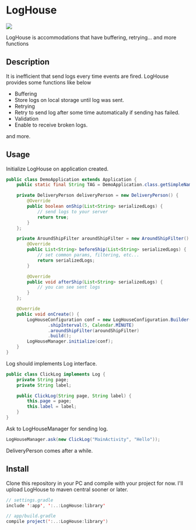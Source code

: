 LogHouse
====

![](http://upload.wikimedia.org/wikipedia/commons/thumb/4/47/Pfarr_Log_House.jpg/800px-Pfarr_Log_House.jpg)

LogHouse is accommodations that have buffering, retrying... and more functions

## Description

It is inefficient that send logs every time events are fired.
LogHouse provides some functions like below

- Buffering
 - Store logs on local storage until log was sent.
- Retrying
 - Retry to send log after some time automatically if sending has failed.
- Validation
 - Enable to receive broken logs.

and more.

## Usage

Initialize LogHouse on application created.

```java
public class DemoApplication extends Application {
    public static final String TAG = DemoApplication.class.getSimpleName();

    private DeliveryPerson deliveryPerson = new DeliveryPerson() {
        @Override
        public boolean onShip(List<String> serializedLogs) {
            // send logs to your server
            return true;
        }
    };

    private AroundShipFilter aroundShipFilter = new AroundShipFilter() {
        @Override
        public List<String> beforeShip(List<String> serializedLogs) {
            // set common params, filtering, etc...
            return serializedLogs;
        }

        @Override
        public void afterShip(List<String> serializedLogs) {
            // you can see sent logs
        }
    };

    @Override
    public void onCreate() {
        LogHouseConfiguration conf = new LogHouseConfiguration.Builder(this, deliveryPerson)
                .shipInterval(5, Calendar.MINUTE)
                .aroundShipFilter(aroundShipFilter)
                .build();
        LogHouseManager.initialize(conf);
    }
}
```

Log should implements Log interface.

```java
public class ClickLog implements Log {
    private String page;
    private String label;

    public ClickLog(String page, String label) {
        this.page = page;
        this.label = label;
    }
}
```

Ask to LogHouseManager for sending log.

```java
LogHouseManager.ask(new ClickLog("MainActivity", "Hello"));
```

DeliveryPerson comes after a while.

## Install

Clone this repository in your PC and compile with your project for now.
I'll upload LogHouse to maven central sooner or later.

```java
// settings.gradle
include ':app', ':..:LogHouse:library'

// app/build.gradle
compile project(':..:LogHouse:library')
```
